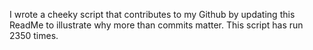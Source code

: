 I wrote a cheeky script that contributes to my Github by updating this ReadMe to illustrate why more than commits matter. This script has run 2350 times.